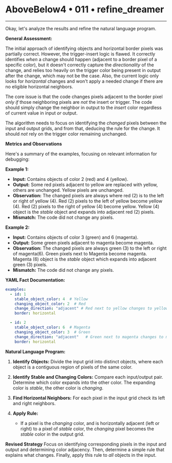 # AboveBelow4 • 011 • refine_dreamer

---
Okay, let's analyze the results and refine the natural language program.

**General Assessment:**

The initial approach of identifying objects and horizontal border pixels was partially correct. However, the trigger-insert logic is flawed. It correctly identifies *when* a change should happen (adjacent to a border pixel of a specific color), but it doesn't correctly capture the *directionality* of the change, and relies too heavily on the trigger color being present in output after the change, which may not be the case. Also, the current logic only looks for *horizontal* changes and won't apply a needed change if there are no eligible horizontal neighbors.

The core issue is that the code changes pixels adjacent to the border pixel *only if* those neighboring pixels are *not* the insert or trigger. The code should simply change the neighbor in output to the *insert* color regardless of current value in input *or* output.

The algorithm needs to focus on identifying the *changed* pixels between the input and output grids, and from that, deducing the rule for the change. It should *not* rely on the trigger color remaining unchanged.

**Metrics and Observations**

Here's a summary of the examples, focusing on relevant information for debugging:

**Example 1:**

*   **Input:** Contains objects of color 2 (red) and 4 (yellow).
*   **Output:** Some red pixels adjacent to yellow are replaced with yellow, others are unchanged. Yellow pixels are unchanged.
*   **Observation:** The changed pixels are always where red (2) is to the left or right of yellow (4). Red (2) pixels to the left of yellow become yellow (4). Red (2) pixels to the right of yellow (4) become yellow. Yellow (4) object is the *stable* object and expands into adjacent red (2) pixels.
*   **Mismatch:** The code did not change any pixels.

**Example 2:**

*   **Input:** Contains objects of color 3 (green) and 6 (magenta).
*   **Output:** Some green pixels adjacent to magenta become magenta.
* **Observation:** The changed pixels are always green (3) to the left or right of magenta(6). Green pixels next to Magenta become magenta. Magenta (6) object is the *stable* object which expands into adjacent green (3) pixels.
*   **Mismatch:** The code did not change any pixels.

**YAML Fact Documentation:**

```yaml
examples:
  - id: 1
    stable_object_color: 4  # Yellow
    changing_object_color: 2  # Red
    change_direction: "adjacent" # Red next to yellow changes to yellow
    border: horizontal

  - id: 2
    stable_object_color: 6  # Magenta
    changing_object_color: 3  # Green
    change_direction: "adjacent"   # Green next to magenta changes to magenta.
    border: horizontal
```

**Natural Language Program:**

1.  **Identify Objects:** Divide the input grid into distinct objects, where each object is a contiguous region of pixels of the same color.

2.  **Identify Stable and Changing Colors:** Compare each input/output pair. Determine which color expands into the other color. The expanding color is *stable*, the other color is *changing*.

3. **Find Horizontal Neighbors:** For each pixel in the input grid check its left and right neighbors.

4.  **Apply Rule:**
    *   If a pixel is the *changing* color, and is horizontally adjacent (left or right) to a pixel of *stable* color, the *changing* pixel becomes the *stable* color in the output grid.

**Revised Strategy**
Focus on identifying corresponding pixels in the input and output and determining color adjacency. Then, determine a simple rule that explains what changes. Finally, apply this rule to *all* objects in the input.

